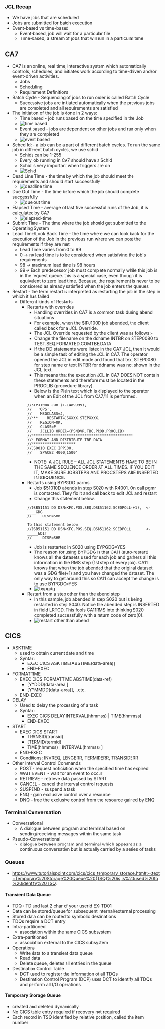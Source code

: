 ### JCL Recap
- We have jobs that are scheduled
- Jobs are submitted for batch execution
- Event-based vs time-based
    - Event-based, job will wait for a particular file
    - Time-based, a stream of jobs that will run in a particular time

## CA7
- CA7 is an online, real time, interactive system which automatically controls, schedules, and initiates work according to time-driven and/or event-driven activities.
    - Jobs
    - Scheduling
    - Requirement Definitions
- Batch Cycle - Sequencing of jobs to run order is called Batch Cycle
    - Successive jobs are initiated automatically when the previous jobs are completed and all requirements are satisfied
- The initiation of the job is done in 2 ways:
    - Time based - job runs based on the time specified in the Job
    - ![time based](./imgs/time-based.png)
    - Event based - jobs are dependent on other jobs and run only when they are completed
    - ![event based](./imgs/event-based.png)
- Sched Id: - a job can be a part of different batch cycles. To run the same job in different batch cycles, we use schid
    - Schids can be 1-255
    - Every job running in CA7 should have a Schid
    - Schid is very important when triggers are on
    - ![Schid](./imgs/schid.png)
- Dead Line Time - the time by which the job should meet the requirements and should start successfully
    - ![deadline time](./imgs/deadline-time.png)
- Due Out Time - the time before which the job should complete successfully
    - ![due out time](./imgs/due-out-time.png)
- Elapsed Time - average of last five successful runs of the Job, it is calculated by CA7
    - ![elapsed-time](./imgs/elapsed-time.png)
- Submit Time - The time where the job should get submitted to the Operating System
- Lead Time/Look Back Time - the time where we can look back for the execution of the Job in the previous run where we can post the requirements if they are met
    - Lead Time varies from 0 to 99
    - 0 -> no lead time is to be considered when satisfying the job's requirements
    - 98 -> maximum lead time is 98 hours
    - 99-> Each predecessor job must complete normally while this job is in the request queue. this is a special case, even though it is equivalent to zero lead time. Because, the requirement is never to be considered as already satisfied when the job enters the queues
- Restart - the term restart is interpreted as restarting the job in the step in which it has failed
    - Different kinds of Restarts
        - Restarts with overrides
            - Handling overrides in CA7 is a common task during abend situations
            - For example, when the $IPJ100D job abended, the client called back for a JCL Override.
            - The JCL Override requested by the client was as follows:-
            - Change the file name on the ddname INTBR on STEP0080 to TEST.SEQ.FORMATED.COMTBE.DATA 
            - If the DD statements were listed in the CA7 JCL, then it would be a simple task of editing the JCL in CA7. The operator opened the JCL in edit mode and found that text STEP0080 for step name or text INTBR for ddname was not shown in the JCL text.
            - This means that the execution JCL in CA7 DOES NOT contain these statements and therefore must be located in the PROCLIB (procedure library).
            - Below is the Plain text which is displayed to the operator when an Edit of the JCL from CA7/11 is performed. 
            ```JCL
            //SIPJ100D JOB (T71489999),
            //   'OPS',
            //    MSGCLASS=J,
            //***    RESTART=JSXXXX.STEPXXXX,
            //    REGION=0K,
            //    CLASS=P
            //    JCLLIB ORDER=(PSNDVR.TBC.PROD.PROCLIB)
            //**********************************************
            //* FORMAT AND DISTRIBUTE TBE DATA
            //********************
            //JS0010 EXEC IPP100,
            //    SPACE2 4000,1500'
            ```
            - NOTE: A JCL RULE – ALL JCL STATEMENTS HAVE TO BE IN THE SAME SEQUENCE ORDER AT ALL TIMES. IF YOU EDIT IT, MAKE SURE JOBSTEPS AND PROCSTEPS ARE INSERTED IN SEQUENCE.
        - Restarts using BYPGDG parms
            - Job $51010D abends in step S020 with R4001. On call pgmr is contacted. They fix it and call back to edit JCL and restart
            - Change this statement below.
            ```
            //DSB51151 DD DSN=KFC.POS.SEQ.DSB51162.SCEDPOLL(+1),  <-____GDG
            //     DISP=SHR
            ```
            ```
            To this statement below
            //DSB51151 DD DSN=KFC.POS.SEQ.DSB51162.SCEDPOLL       <-_____EDIT
            //     DISP=SHR
            ```
            - Job is restarted in S020 using BYPGDG=YES
            - The reason for using BYPGDG is that CA11 (auto-restart) knows all the datasets used for each job and gathers all this information in the RMS step (1st step of every job). CA11 knows that when the job abended that the original dataset was a GDG file(+1) and you have changed the dataset. The only way to get around this so CA11 can accept the change is to use BYPGDG=YES
            - ![bypgdg](./imgs/bypgdg.png)
        - Restart from a step other than the abend step
            - In this sample, job abended in step S020 but is being restarted in step S040. Notice the abended step is INSERTED in field LRTCD. This fools CA11RMS into thinking S020 completed successfully with a return code of zero(0).
            - ![restart other than abend](./imgs/restart-other-than-abend.png)
## CICS
- ASKTIME
    - used to obtain current date and time
    - Syntax:
        - EXEC CICS ASKTIME[ABSTIME(data-area)]
        - END-EXEC
- FORMATTIME
    - EXEC CICS FORMATTIME ABSTIME(data-ref)
        - [YYDDD(data-area)]
        - [YYMMDD(data-area)], ..etc.
    - END-EXEC
- DELAY
    - Used to delay the processing of a task
    - Syntax:
        - EXEC CICS DELAY
            INTERVAL(hhmmss) | TIME(hhmmss)
        - END-EXEC
- START
    - EXEC CICS START
        - TRANSID(transid)
        - [TERMID(termid)
        - TIME(hhmmss) | INTERVAL(hmmss) ]
    - END-EXEC
    - Conditions: INVREQ, LENGERR, TERMIDERR, TRANSIDERR
- Other Interval Control Commands
    - POST - request noficiation when the specified time has expired
    - WAIT EVENT - wait for an event to occur
    - RETRIEVE - retrieve data passed by START
    - CANCEL - cancel the interval control requests
    - SUSPEND - suspend a task
    - ENQ - gain exclusive control over a resource
    - DNQ - free the exclusive control from the resource gained by ENQ
### Terminal Conversation
- Conversational
    - A dialogue between program and terminal based on sending/receiving messages within the same task
- Pseudo-Conversational
    - dialogue between program and terminal which appears as a continuous conversation but is actually carried by a series of tasks
### Queues
- https://www.tutorialspoint.com/cics/cics_temporary_storage.htm#:~:text=Temporary%20Storage%20Queue%20(TSQ)%20is,is%20used%20to%20identify%20TSQ.
#### Transient Data Queue
- TDQ                      : TD and last 2 char of your userid EX: TD01
- Data can be stored/queue for subsequent internal/external processing
- Stored data can be routed to symbolic destinations
- TDQs require a DCT entry
- Intra-partitioned
    - association within the same CICS subsystem
- Extra-partitioned
    - association external to the CICS subsystem
- Operations
    - Write data to a transient data queue
    - Read data
    - Delete queue, deletes all entries in the queue
- Destination Control Table
    - DCT used to register the information of all TDQs
    - Destination Control Program (DCP) uses DCT to identify all TDQs and perform all I/O operations
#### Temporary Storage Queue
- created and deleted dynamically
- No CICS table entry required if recovery not required
- Each record in TSQ identified by relative position, called the item number